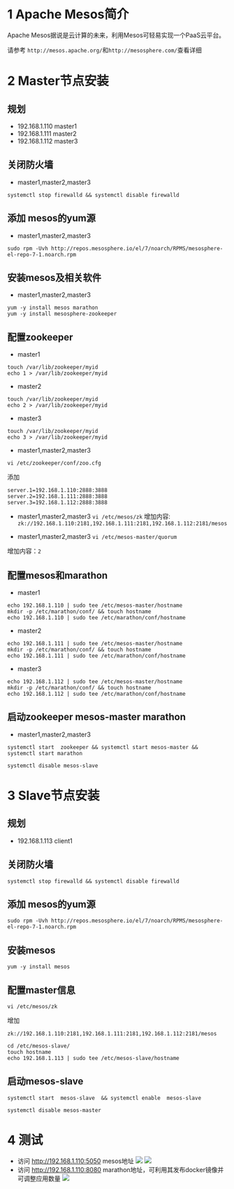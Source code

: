 # 1 Apache Mesos简介

Apache Mesos据说是云计算的未来，利用Mesos可轻易实现一个PaaS云平台。

请参考 `http://mesos.apache.org/`和`http://mesosphere.com/`查看详细

# 2 Master节点安装

## 规划

- 192.168.1.110 master1
- 192.168.1.111 master2
- 192.168.1.112 master3

## 关闭防火墙

- master1,master2,master3
```
systemctl stop firewalld && systemctl disable firewalld
```

## 添加 mesos的yum源

- master1,master2,master3
```
sudo rpm -Uvh http://repos.mesosphere.io/el/7/noarch/RPMS/mesosphere-el-repo-7-1.noarch.rpm
```


## 安装mesos及相关软件

- master1,master2,master3
```
yum -y install mesos marathon
yum -y install mesosphere-zookeeper
```

## 配置zookeeper

- master1
```
touch /var/lib/zookeeper/myid
echo 1 > /var/lib/zookeeper/myid
```

- master2
```
touch /var/lib/zookeeper/myid
echo 2 > /var/lib/zookeeper/myid
```

- master3
```
touch /var/lib/zookeeper/myid
echo 3 > /var/lib/zookeeper/myid
```


- master1,master2,master3

`vi /etc/zookeeper/conf/zoo.cfg`

添加

```
server.1=192.168.1.110:2888:3888
server.2=192.168.1.111:2888:3888
server.3=192.168.1.112:2888:3888
```

- master1,master2,master3
`vi /etc/mesos/zk`
增加内容:
`zk://192.168.1.110:2181,192.168.1.111:2181,192.168.1.112:2181/mesos`

- master1,master2,master3
`vi /etc/mesos-master/quorum`

增加内容：`2`

## 配置mesos和marathon

- master1
```
echo 192.168.1.110 | sudo tee /etc/mesos-master/hostname
mkdir -p /etc/marathon/conf/ && touch hostname
echo 192.168.1.110 | sudo tee /etc/marathon/conf/hostname
```

- master2
```
echo 192.168.1.111 | sudo tee /etc/mesos-master/hostname
mkdir -p /etc/marathon/conf/ && touch hostname
echo 192.168.1.111 | sudo tee /etc/marathon/conf/hostname
```

- master3
```
echo 192.168.1.112 | sudo tee /etc/mesos-master/hostname
mkdir -p /etc/marathon/conf/ && touch hostname
echo 192.168.1.112 | sudo tee /etc/marathon/conf/hostname
```


## 启动zookeeper mesos-master marathon

- master1,master2,master3

```
systemctl start  zookeeper && systemctl start mesos-master && systemctl start marathon

systemctl disable mesos-slave
```



# 3 Slave节点安装

## 规划

- 192.168.1.113 client1

## 关闭防火墙

```
systemctl stop firewalld && systemctl disable firewalld
```

## 添加 mesos的yum源

```
sudo rpm -Uvh http://repos.mesosphere.io/el/7/noarch/RPMS/mesosphere-el-repo-7-1.noarch.rpm
```


## 安装mesos

```
yum -y install mesos
```

## 配置master信息

```
vi /etc/mesos/zk
```

增加

```
zk://192.168.1.110:2181,192.168.1.111:2181,192.168.1.112:2181/mesos
```

```
cd /etc/mesos-slave/
touch hostname
echo 192.168.1.113 | sudo tee /etc/mesos-slave/hostname
```

## 启动mesos-slave

```
systemctl start  mesos-slave  && systemctl enable  mesos-slave

systemctl disable mesos-master
```



# 4 测试

- 访问 http://192.168.1.110:5050 mesos地址
![](https://raw.githubusercontent.com/wiselyman/study/master/mesos/resources/11.jpg)
![](https://raw.githubusercontent.com/wiselyman/study/master/mesos/resources/12.jpg)
- 访问 http://192.168.1.110:8080 marathon地址，可利用其发布docker镜像并可调整应用数量
![](https://raw.githubusercontent.com/wiselyman/study/master/mesos/resources/13.jpg)





